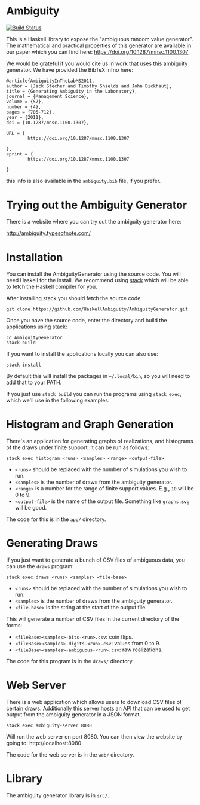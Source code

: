 # Ambiguity

[![Build Status](https://travis-ci.org/HaskellAmbiguity/AmbiguityGenerator.svg?branch=master)](https://travis-ci.org/HaskellAmbiguity/AmbiguityGenerator)

This is a Haskell library to expose the "ambiguous random value generator". The mathematical and practical properties of this generator are available in our paper which you can find here: https://doi.org/10.1287/mnsc.1100.1307

We would be grateful if you would cite us in work that uses this ambiguity generator. We have provided the BibTeX infno here:

```
@article{AmbiguityInTheLabMS2011,
author = {Jack Stecher and Timothy Shields and John Dickhaut},
title = {Generating Ambiguity in the Laboratory},
journal = {Management Science},
volume = {57},
number = {4},
pages = {705-712},
year = {2011},
doi = {10.1287/mnsc.1100.1307},

URL = {
        https://doi.org/10.1287/mnsc.1100.1307
   
},
eprint = {
        https://doi.org/10.1287/mnsc.1100.1307
   
}
```

this info is also available in the `ambiguity.bib` file, if you prefer.

# Trying out the Ambiguity Generator

There is a website where you can try out the ambiguity generator here:

http://ambiguity.typesofnote.com/

# Installation

You can install the AmbiguityGenerator using the source code. You will
need Haskell for the install. We recommend using
[stack](https://docs.haskellstack.org/en/stable/README/) which will be
able to fetch the Haskell compiler for you.

After installing stack you should fetch the source code:

    git clone https://github.com/HaskellAmbiguity/AmbiguityGenerator.git

Once you have the source code, enter the directory and build the
applications using stack:

    cd AmbiguityGenerator
    stack build

If you want to install the applications locally you can also use:

    stack install

By default this will install the packages in `~/.local/bin`, so you
will need to add that to your PATH.

If you just use `stack build` you can run the programs using `stack
exec`, which we'll use in the following examples.

# Histogram and Graph Generation

There's an application for generating graphs of realizations, and
histograms of the draws under finite support. It can be run as
follows:

    stack exec histogram <runs> <samples> <range> <output-file>

- `<runs>` should be replaced with the number of simulations you wish to run.
- `<samples>` is the number of draws from the ambiguity generator.
- `<range>` is a number for the range of finite support values. E.g., `10` will be 0 to 9.
- `<output-file>` is the name of the output file. Something like `graphs.svg` will be good.

The code for this is in the `app/` directory.

# Generating Draws

If you just want to generate a bunch of CSV files of ambiguous data,
you can use the `draws` program:

    stack exec draws <runs> <samples> <file-base>

- `<runs>` should be replaced with the number of simulations you wish to run.
- `<samples>` is the number of draws from the ambiguity generator.
- `<file-base>` is the string at the start of the output file.

This will generate a number of CSV files in the current directory of the forms:

- `<fileBase><samples>-bits-<run>.csv`: coin flips.
- `<fileBase><samples>-digits-<run>.csv`: values from 0 to 9.
- `<fileBase><samples>-ambiguous-<run>.csv`: raw realizations.

The code for this program is in the `draws/` directory.

# Web Server

There is a web application which allows users to download CSV files of
certain draws. Additionally this server hosts an API that can be used
to get output from the ambiguity generator in a JSON format.

    stack exec ambiguity-server 8080

Will run the web server on port 8080. You can then view the website by
going to: http://localhost:8080

The code for the web server is in the `web/` directory.

# Library

The ambiguity generator library is in `src/`.
